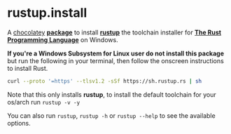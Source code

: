 # rustup.install
A [chocolatey](https://chocolatey.org/) [**package**](https://chocolatey.org/packages/rustup.install) to install [**rustup**](https://rustup.rs/) the toolchain installer for  [**The Rust Programming Language**](https://www.rust-lang.org/) on Windows.

**If you're a Windows Subsystem for Linux user do not install this package** but run the following in your terminal, then follow the onscreen instructions to install Rust.
```sh
curl --proto '=https' --tlsv1.2 -sSf https://sh.rustup.rs | sh
```

Note that this only installs **rustup**, to install the default toolchain for your os/arch run ```rustup -v -y```

You can also run ```rustup```, ```rustup -h``` or ```rustup --help``` to see the available options.
